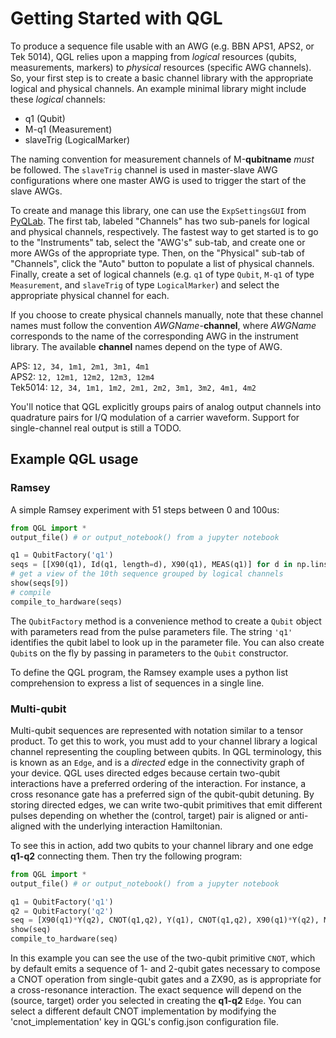 # Getting Started with QGL

To produce a sequence file usable with an AWG (e.g. BBN APS1, APS2, or Tek
5014), QGL relies upon a mapping from *logical* resources (qubits, measurements,
markers) to *physical* resources (specific AWG channels). So, your first step is
to create a basic channel library with the appropriate logical and physical
channels. An example minimal library might include these *logical* channels:

* q1 (Qubit)
* M-q1 (Measurement)
* slaveTrig (LogicalMarker)

The naming convention for measurement channels of M-**qubitname** *must* be
followed. The `slaveTrig` channel is used in master-slave AWG configurations
where one master AWG is used to trigger the start of the slave AWGs.

To create and manage this library, one can use the `ExpSettingsGUI` from
[PyQLab](https://github.com/BBN-Q/PyQLab). The first tab, labeled "Channels" has
two sub-panels for logical and physical channels, respectively. The fastest way
to get started is to go to the "Instruments" tab, select the "AWG's" sub-tab,
and create one or more AWGs of the appropriate type. Then, on the "Physical"
sub-tab of "Channels", click the "Auto" button to populate a list of physical
channels.  Finally, create a set of logical channels (e.g. `q1` of type `Qubit`,
`M-q1` of type `Measurement`, and `slaveTrig` of type `LogicalMarker`) and
select the appropriate physical channel for each.

If you choose to create physical channels manually, note that these channel
names must follow the convention *AWGName*-**channel**, where *AWGName*
corresponds to the name of the corresponding AWG in the instrument library. The
available **channel** names depend on the type of AWG.

APS: `12, 34, 1m1, 2m1, 3m1, 4m1`  
APS2: `12, 12m1, 12m2, 12m3, 12m4`  
Tek5014: `12, 34, 1m1, 1m2, 2m1, 2m2, 3m1, 3m2, 4m1, 4m2`

You'll notice that QGL explicitly groups pairs of analog output channels into quadrature pairs for I/Q modulation of a carrier waveform. Support for single-channel real output is still a TODO.

## Example QGL usage

### Ramsey

A simple Ramsey experiment with 51 steps between 0 and 100us:
```python
from QGL import *
output_file() # or output_notebook() from a jupyter notebook

q1 = QubitFactory('q1')
seqs = [[X90(q1), Id(q1, length=d), X90(q1), MEAS(q1)] for d in np.linspace(0,100e-6, 51)]
# get a view of the 10th sequence grouped by logical channels
show(seqs[9])
# compile
compile_to_hardware(seqs)
```

The `QubitFactory` method is a convenience method to create a `Qubit` object
with parameters read from the pulse parameters file. The string `'q1'`
identifies the qubit label to look up in the parameter file. You can also create
`Qubit`s on the fly by passing in parameters to the `Qubit` constructor.

To define the QGL program, the Ramsey example uses a python list comprehension
to express a list of sequences in a single line.

### Multi-qubit

Multi-qubit sequences are represented with notation similar to a tensor product.
To get this to work, you must add to your channel library a logical channel
representing the coupling between qubits. In QGL terminology, this is known as
an `Edge`, and is a *directed* edge in the connectivity graph of your device.
QGL uses directed edges because certain two-qubit interactions have a preferred
ordering of the interaction. For instance, a cross resonance gate has a
preferred sign of the qubit-qubit detuning. By storing directed edges, we can
write two-qubit primitives that emit different pulses depending on whether the
(control, target) pair is aligned or anti-aligned with the underlying
interaction Hamiltonian.

To see this in action, add two qubits to your channel library and one edge
**q1-q2** connecting them. Then try the following program:

```python
from QGL import *
output_file() # or output_notebook() from a jupyter notebook

q1 = QubitFactory('q1')
q2 = QubitFactory('q2')
seq = [X90(q1)*Y(q2), CNOT(q1,q2), Y(q1), CNOT(q1,q2), X90(q1)*Y(q2), MEAS(q1)*MEAS(q2)]
show(seq)
compile_to_hardware(seq)
```

In this example you can see the use of the two-qubit primitive `CNOT`, which by
default emits a sequence of 1- and 2-qubit gates necessary to compose a CNOT
operation from single-qubit gates and a ZX90, as is appropriate for a
cross-resonance interaction. The exact sequence will depend on the (source,
target) order you selected in creating the **q1-q2** `Edge`. You can select a
different default CNOT implementation by modifying the 'cnot_implementation' key
in QGL's config.json configuration file.

